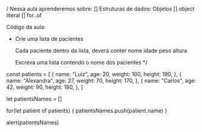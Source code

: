 /
Nessa aula aprenderemos sobre:
[] Estruturas de dados: Objetos [] object literal [] for..of

Código da aula:





* 
  Crie uma lista de pacientes

  Cada paciente dentro da lista, deverá conter
    nome
    idade
    peso
    altura

  Escreva uma lista contendo o nome dos pacientes
*/

const patients = [
  {
    name: "Luiz",
    age: 20,
    weight: 100,
    height: 190,
  },
  {
    name: "Alexandra",
    age: 27,
    weight: 70,
    height: 170,
  },
  {
    name: "Carlos",
    age: 42,
    weight: 90,
    height: 180,
  },
]

let patientsNames = []

for(let patient of patients) {
  patientsNames.push(patient.name)
}

alert(patientsNames)